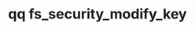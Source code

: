---
category: fs
command: fs_security_modify_key
optional_options:
- alternate:
  - --key
  help: The identifier or name of the key to modify.
  name: -k
  required: true
- alternate: []
  help: The new name for the specified key.
  name: --new-name
  required: false
- alternate: []
  help: The comment for the specified key.
  name: --comment
  required: false
- alternate: []
  help: "\n                Enable the specified key. You can use an enabled key to\
    \ lock snapshots.\n                You can also associate an enabled key with\
    \ policies that take snapshots. Note: The\n                system enables keys\
    \ upon creation.\n                "
  name: --enable
  required: false
- alternate: []
  help: "\n                Disable the specified key. You cannot use a disabled key\
    \ to lock new snapshots.\n                Existing snapshots which use the disabled\
    \ key remain locked. However, you can still\n                use a disabled key\
    \ to unlock the snapshots that it locked. Important: You cannot\n            \
    \    disable a key if any snapshot policy uses it.\n                "
  name: --disable
  required: false
- alternate: []
  help: Print the output in JSON format. By default, the output is in a table.
  name: --json
  required: false
permalink: /qq-cli-command-guide/fs/fs_security_modify_key.html
positional_options: []
sidebar: qq_cli_command_reference_sidebar
summary: This section explains how to use the <code>qq fs_security_modify_key</code>
  command.
synopsis: 'Modify the name or comment of a key in the file system key store.

  Enable or disable a key.

  '
title: qq fs_security_modify_key
usage: qq fs_security_modify_key [-h] -k KEY [--new-name NEW_NAME] [--comment COMMENT]
  [--enable | --disable] [--json]
zendesk_source: qq CLI Command Guide

---